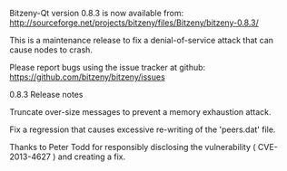 Bitzeny-Qt version 0.8.3 is now available from:
  http://sourceforge.net/projects/bitzeny/files/Bitzeny/bitzeny-0.8.3/

This is a maintenance release to fix a denial-of-service attack that
can cause nodes to crash.

Please report bugs using the issue tracker at github:
  https://github.com/bitzeny/bitzeny/issues

0.8.3 Release notes

Truncate over-size messages to prevent a memory exhaustion attack.

Fix a regression that causes excessive re-writing of the 'peers.dat' file.


Thanks to Peter Todd for responsibly disclosing the vulnerability
( CVE-2013-4627 ) and creating a fix.
